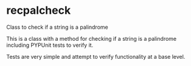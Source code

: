 recpalcheck
===========

Class to check if a string is a palindrome 

This is a class with a method for checking if a string is a palindrome including PYPUnit tests to verify it. 

Tests are very simple and attempt to verify functionality at a base level. 

